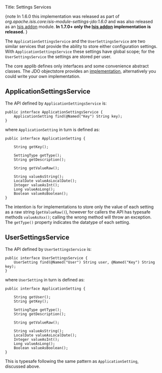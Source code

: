 Title: Settings Services

[//]: # (content copied to _user-guide_xxx)

{note
In 1.6.0 this implementation was released as part of *org.apache.isis.core:isis-module-settings-jdo:1.6.0* and was also released as an [Isis addon](http://github.com/isisaddons/isis-module-settings) module.  **In 1.7.0+ only the [Isis addon](http://github.com/isisaddons/isis-module-settings) implementation is released.**
}

The `ApplicationSettingsService` and the `UserSettingsService` are two similar services that provide the ability to store either configuration settings.  With `ApplicationSettingsService` these settings have global scope; for the `UserSettingsService` the settings are stored per user.

The core applib defines only interfaces and some convenience abstract classes.  The JDO objectstore provides an [implementation](../../components/objectstores/jdo/services/settings-services-jdo.html), alternatively you could write your own implementation.

## ApplicationSettingsService

The API defined by `ApplicationSettingsService` is:

    public interface ApplicationSettingsService {
        ApplicationSetting find(@Named("Key") String key);
    }

where `ApplicationSetting` in turn is defined as:

    public interface ApplicationSetting {
    
        String getKey();
    
        SettingType getType();
        String getDescription();
    
        String getValueRaw();
    
        String valueAsString();
        LocalDate valueAsLocalDate();
        Integer valueAsInt();
        Long valueAsLong();
        Boolean valueAsBoolean();
    }

The intention is for implementations to store only the value of each setting as a raw string (`getValueRaw()`), however for callers the API has typesafe methods `valueAsXxx()`; calling the wrong method will throw an exception.  The `getType()` property indicates the datatype of each setting. 

## UserSettingsService

The API defined by `UserSettingsService` is:

    public interface UserSettingsService {
        UserSetting find(@Named("User") String user, @Named("Key") String key);
    }

where `UserSetting` in turn is defined as:

    public interface ApplicationSetting {
    
        String getUser();
        String getKey();
    
        SettingType getType();
        String getDescription();
    
        String getValueRaw();
    
        String valueAsString();
        LocalDate valueAsLocalDate();
        Integer valueAsInt();
        Long valueAsLong();
        Boolean valueAsBoolean();
    }

This is typesafe following the same pattern as `ApplicationSetting`, discussed above.

